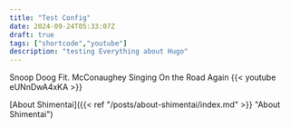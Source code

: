```yaml
---
title: "Test Config"
date: 2024-09-24T05:33:07Z
draft: true
tags: ["shortcode","youtube"]
description: "testing Everything about Hugo"
---
```


Snoop Doog Fit. McConaughey Singing On the Road Again
{{< youtube eUNnDwA4xKA >}}

[About Shimentai]({{< ref "/posts/about-shimentai/index.md" >}} "About Shimentai")
